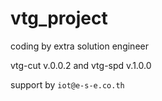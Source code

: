 # vtg_project
 coding by extra solution engineer

vtg-cut v.0.0.2 and
vtg-spd v.1.0.0

support by `iot@e-s-e.co.th`